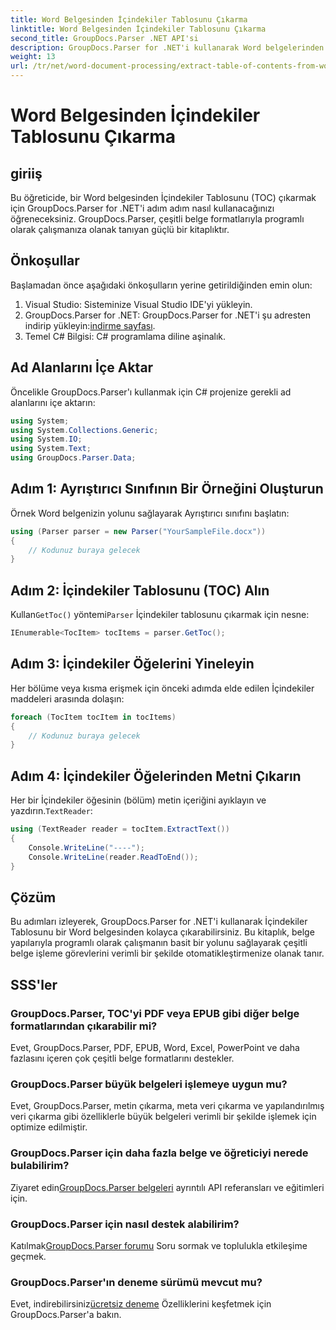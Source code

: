 ```yaml
---
title: Word Belgesinden İçindekiler Tablosunu Çıkarma
linktitle: Word Belgesinden İçindekiler Tablosunu Çıkarma
second_title: GroupDocs.Parser .NET API'si
description: GroupDocs.Parser for .NET'i kullanarak Word belgelerinden İçindekiler Tablosunu (TOC) program aracılığıyla nasıl ayıklayacağınızı öğrenin.
weight: 13
url: /tr/net/word-document-processing/extract-table-of-contents-from-word-document/
---
```


# Word Belgesinden İçindekiler Tablosunu Çıkarma

## giriiş
Bu öğreticide, bir Word belgesinden İçindekiler Tablosunu (TOC) çıkarmak için GroupDocs.Parser for .NET'i adım adım nasıl kullanacağınızı öğreneceksiniz. GroupDocs.Parser, çeşitli belge formatlarıyla programlı olarak çalışmanıza olanak tanıyan güçlü bir kitaplıktır.
## Önkoşullar
Başlamadan önce aşağıdaki önkoşulların yerine getirildiğinden emin olun:
1. Visual Studio: Sisteminize Visual Studio IDE'yi yükleyin.
2.  GroupDocs.Parser for .NET: GroupDocs.Parser for .NET'i şu adresten indirip yükleyin:[indirme sayfası](https://releases.groupdocs.com/parser/net/).
3. Temel C# Bilgisi: C# programlama diline aşinalık.

## Ad Alanlarını İçe Aktar
Öncelikle GroupDocs.Parser'ı kullanmak için C# projenize gerekli ad alanlarını içe aktarın:
```csharp
using System;
using System.Collections.Generic;
using System.IO;
using System.Text;
using GroupDocs.Parser.Data;
```
## Adım 1: Ayrıştırıcı Sınıfının Bir Örneğini Oluşturun
Örnek Word belgenizin yolunu sağlayarak Ayrıştırıcı sınıfını başlatın:
```csharp
using (Parser parser = new Parser("YourSampleFile.docx"))
{
    // Kodunuz buraya gelecek
}
```
## Adım 2: İçindekiler Tablosunu (TOC) Alın
 Kullan`GetToc()` yöntemi`Parser` İçindekiler tablosunu çıkarmak için nesne:
```csharp
IEnumerable<TocItem> tocItems = parser.GetToc();
```
## Adım 3: İçindekiler Öğelerini Yineleyin
Her bölüme veya kısma erişmek için önceki adımda elde edilen İçindekiler maddeleri arasında dolaşın:
```csharp
foreach (TocItem tocItem in tocItems)
{
    // Kodunuz buraya gelecek
}
```
## Adım 4: İçindekiler Öğelerinden Metni Çıkarın
 Her bir İçindekiler öğesinin (bölüm) metin içeriğini ayıklayın ve yazdırın.`TextReader`:
```csharp
using (TextReader reader = tocItem.ExtractText())
{
    Console.WriteLine("----");
    Console.WriteLine(reader.ReadToEnd());
}
```

## Çözüm
Bu adımları izleyerek, GroupDocs.Parser for .NET'i kullanarak İçindekiler Tablosunu bir Word belgesinden kolayca çıkarabilirsiniz. Bu kitaplık, belge yapılarıyla programlı olarak çalışmanın basit bir yolunu sağlayarak çeşitli belge işleme görevlerini verimli bir şekilde otomatikleştirmenize olanak tanır.

## SSS'ler
### GroupDocs.Parser, TOC'yi PDF veya EPUB gibi diğer belge formatlarından çıkarabilir mi?
Evet, GroupDocs.Parser, PDF, EPUB, Word, Excel, PowerPoint ve daha fazlasını içeren çok çeşitli belge formatlarını destekler.
### GroupDocs.Parser büyük belgeleri işlemeye uygun mu?
Evet, GroupDocs.Parser, metin çıkarma, meta veri çıkarma ve yapılandırılmış veri çıkarma gibi özelliklerle büyük belgeleri verimli bir şekilde işlemek için optimize edilmiştir.
### GroupDocs.Parser için daha fazla belge ve öğreticiyi nerede bulabilirim?
 Ziyaret edin[GroupDocs.Parser belgeleri](https://tutorials.groupdocs.com/parser/net/) ayrıntılı API referansları ve eğitimleri için.
### GroupDocs.Parser için nasıl destek alabilirim?
 Katılmak[GroupDocs.Parser forumu](https://forum.groupdocs.com/c/parser/17) Soru sormak ve toplulukla etkileşime geçmek.
### GroupDocs.Parser'ın deneme sürümü mevcut mu?
 Evet, indirebilirsiniz[ücretsiz deneme](https://releases.groupdocs.com/) Özelliklerini keşfetmek için GroupDocs.Parser'a bakın.